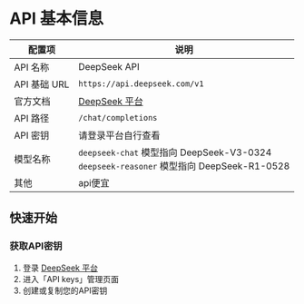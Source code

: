 # API 基本信息

|配置项|说明|
|--|--|
|API 名称|DeepSeek API|
|API 基础 URL|`https://api.deepseek.com/v1`|
|官方文档|[DeepSeek 平台](https://platform.deepseek.com/)|
|API 路径|`/chat/completions`|
|API 密钥|请登录平台自行查看|
|模型名称|`deepseek-chat` 模型指向 DeepSeek-V3-0324<br/>`deepseek-reasoner` 模型指向 DeepSeek-R1-0528|
|其他|api便宜|

## 快速开始

### 获取API密钥

1. 登录 [DeepSeek 平台](https://platform.deepseek.com/)
2. 进入「API keys」管理页面
3. 创建或复制您的API密钥